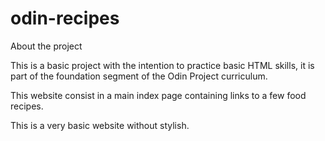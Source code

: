 # odin-recipes

About the project

This is a basic project with the intention to practice basic HTML skills, it is part of the foundation segment of the Odin Project curriculum.

This website consist in a main index page containing links to a few food recipes.

This is a very basic website without stylish.